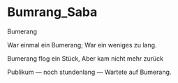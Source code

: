 # Bumrang_Saba
Bumerang

War einmal ein Bumerang;
War ein weniges zu lang.

Bumerang flog ein Stück,
Aber kam nicht mehr zurück

Publikum — noch stundenlang —
Wartete auf Bumerang.
